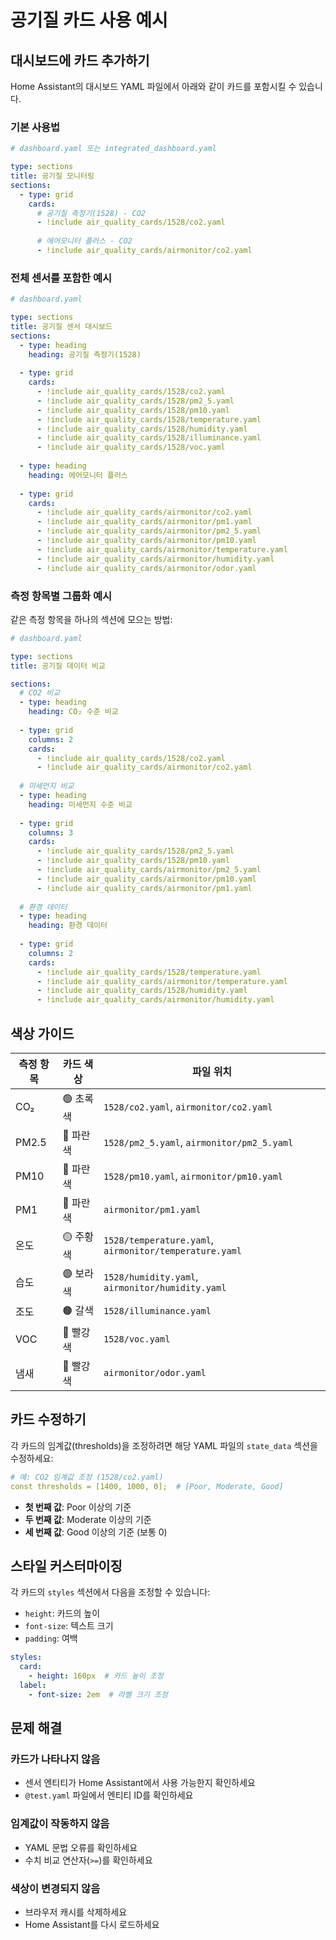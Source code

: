 # 공기질 카드 사용 예시

## 대시보드에 카드 추가하기

Home Assistant의 대시보드 YAML 파일에서 아래와 같이 카드를 포함시킬 수 있습니다.

### 기본 사용법

```yaml
# dashboard.yaml 또는 integrated_dashboard.yaml

type: sections
title: 공기질 모니터링
sections:
  - type: grid
    cards:
      # 공기질 측정기(1528) - CO2
      - !include air_quality_cards/1528/co2.yaml
      
      # 에어모니터 플러스 - CO2
      - !include air_quality_cards/airmonitor/co2.yaml
```

### 전체 센서를 포함한 예시

```yaml
# dashboard.yaml

type: sections
title: 공기질 센서 대시보드
sections:
  - type: heading
    heading: 공기질 측정기(1528)
    
  - type: grid
    cards:
      - !include air_quality_cards/1528/co2.yaml
      - !include air_quality_cards/1528/pm2_5.yaml
      - !include air_quality_cards/1528/pm10.yaml
      - !include air_quality_cards/1528/temperature.yaml
      - !include air_quality_cards/1528/humidity.yaml
      - !include air_quality_cards/1528/illuminance.yaml
      - !include air_quality_cards/1528/voc.yaml
  
  - type: heading
    heading: 에어모니터 플러스
    
  - type: grid
    cards:
      - !include air_quality_cards/airmonitor/co2.yaml
      - !include air_quality_cards/airmonitor/pm1.yaml
      - !include air_quality_cards/airmonitor/pm2_5.yaml
      - !include air_quality_cards/airmonitor/pm10.yaml
      - !include air_quality_cards/airmonitor/temperature.yaml
      - !include air_quality_cards/airmonitor/humidity.yaml
      - !include air_quality_cards/airmonitor/odor.yaml
```

### 측정 항목별 그룹화 예시

같은 측정 항목을 하나의 섹션에 모으는 방법:

```yaml
# dashboard.yaml

type: sections
title: 공기질 데이터 비교

sections:
  # CO2 비교
  - type: heading
    heading: CO₂ 수준 비교
    
  - type: grid
    columns: 2
    cards:
      - !include air_quality_cards/1528/co2.yaml
      - !include air_quality_cards/airmonitor/co2.yaml
  
  # 미세먼지 비교
  - type: heading
    heading: 미세먼지 수준 비교
    
  - type: grid
    columns: 3
    cards:
      - !include air_quality_cards/1528/pm2_5.yaml
      - !include air_quality_cards/1528/pm10.yaml
      - !include air_quality_cards/airmonitor/pm2_5.yaml
      - !include air_quality_cards/airmonitor/pm10.yaml
      - !include air_quality_cards/airmonitor/pm1.yaml
  
  # 환경 데이터
  - type: heading
    heading: 환경 데이터
    
  - type: grid
    columns: 2
    cards:
      - !include air_quality_cards/1528/temperature.yaml
      - !include air_quality_cards/airmonitor/temperature.yaml
      - !include air_quality_cards/1528/humidity.yaml
      - !include air_quality_cards/airmonitor/humidity.yaml
```

## 색상 가이드

| 측정 항목 | 카드 색상 | 파일 위치 |
|---------|---------|---------|
| CO₂ | 🟢 초록색 | `1528/co2.yaml`, `airmonitor/co2.yaml` |
| PM2.5 | 🔵 파란색 | `1528/pm2_5.yaml`, `airmonitor/pm2_5.yaml` |
| PM10 | 🔵 파란색 | `1528/pm10.yaml`, `airmonitor/pm10.yaml` |
| PM1 | 🔵 파란색 | `airmonitor/pm1.yaml` |
| 온도 | 🟡 주황색 | `1528/temperature.yaml`, `airmonitor/temperature.yaml` |
| 습도 | 🟣 보라색 | `1528/humidity.yaml`, `airmonitor/humidity.yaml` |
| 조도 | 🟤 갈색 | `1528/illuminance.yaml` |
| VOC | 🔴 빨강색 | `1528/voc.yaml` |
| 냄새 | 🔴 빨강색 | `airmonitor/odor.yaml` |

## 카드 수정하기

각 카드의 임계값(thresholds)을 조정하려면 해당 YAML 파일의 `state_data` 섹션을 수정하세요:

```yaml
# 예: CO2 임계값 조정 (1528/co2.yaml)
const thresholds = [1400, 1000, 0];  # [Poor, Moderate, Good]
```

- **첫 번째 값**: Poor 이상의 기준
- **두 번째 값**: Moderate 이상의 기준  
- **세 번째 값**: Good 이상의 기준 (보통 0)

## 스타일 커스터마이징

각 카드의 `styles` 섹션에서 다음을 조정할 수 있습니다:

- `height`: 카드의 높이
- `font-size`: 텍스트 크기
- `padding`: 여백

```yaml
styles:
  card:
    - height: 160px  # 카드 높이 조정
  label:
    - font-size: 2em  # 라벨 크기 조정
```

## 문제 해결

### 카드가 나타나지 않음
- 센서 엔티티가 Home Assistant에서 사용 가능한지 확인하세요
- `@test.yaml` 파일에서 엔티티 ID를 확인하세요

### 임계값이 작동하지 않음
- YAML 문법 오류를 확인하세요
- 수치 비교 연산자(`>=`)를 확인하세요

### 색상이 변경되지 않음
- 브라우저 캐시를 삭제하세요
- Home Assistant를 다시 로드하세요

